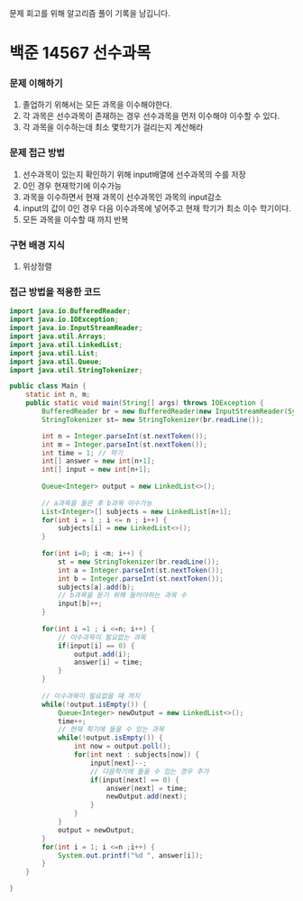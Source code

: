 문제 회고를 위해 알고리즘 풀이 기록을 남깁니다.

# 백준 14567 선수과목


### 문제 이해하기
1. 졸업하기 위해서는 모든 과목을 이수해야한다.
2. 각 과목은 선수과목이 존재하는 경우 선수과목을 먼저 이수해야 이수할 수 있다.
3. 각 과목을 이수하는데 최소 몇학기가 걸리는지 계산해라

### 문제 접근 방법
1. 선수과목이 있는지 확인하기 위해 input배열에 선수과목의 수를 저장
2. 0인 경우 현재학기에 이수가능
3. 과목을 이수하면서 현재 과목이 선수과목인 과목의 input감소
4. input의 값이 0인 경우 다음 이수과목에 넣어주고 현재 학기가 최소 이수 학기이다.
5. 모든 과목을 이수할 때 까지 반복

### 구현 배경 지식
1. 위상정렬

### 접근 방법을 적용한 코드
```java
import java.io.BufferedReader;
import java.io.IOException;
import java.io.InputStreamReader;
import java.util.Arrays;
import java.util.LinkedList;
import java.util.List;
import java.util.Queue;
import java.util.StringTokenizer;

public class Main {
	static int n, m;
	public static void main(String[] args) throws IOException {
		BufferedReader br = new BufferedReader(new InputStreamReader(System.in));
		StringTokenizer st= new StringTokenizer(br.readLine());

		int n = Integer.parseInt(st.nextToken());
		int m = Integer.parseInt(st.nextToken());
		int time = 1; // 학기
		int[] answer = new int[n+1];
		int[] input = new int[n+1];
		
		Queue<Integer> output = new LinkedList<>();
		
		// a과목을 들은 후 b과목 이수가능
		List<Integer>[] subjects = new LinkedList[n+1];
		for(int i = 1 ; i <= n ; i++) {
			subjects[i] = new LinkedList<>();
		}
		
		for(int i=0; i <m; i++) {
			st = new StringTokenizer(br.readLine());
			int a = Integer.parseInt(st.nextToken());
			int b = Integer.parseInt(st.nextToken());
			subjects[a].add(b);
			// b과목을 듣기 위해 들어야하는 과목 수
			input[b]++;
		}
		
		for(int i =1 ; i <=n; i++) {
			// 이수과목이 필요없는 과목
			if(input[i] == 0) {
				output.add(i);
				answer[i] = time;
			}
		}
		
		// 이수과목이 필요없을 때 까지
		while(!output.isEmpty()) {
			Queue<Integer> newOutput = new LinkedList<>();
			time++;
			// 현재 학기에 들을 수 있는 과목
			while(!output.isEmpty()) {
				int now = output.poll();
				for(int next : subjects[now]) {
					input[next]--;
					// 다음학기에 들을 수 있는 경우 추가
					if(input[next] == 0) {
						answer[next] = time;
						newOutput.add(next);
					}
				}
			}
			output = newOutput;
		}
		for(int i = 1; i <=n ;i++) {
			System.out.printf("%d ", answer[i]);
		}
	}

}
```
